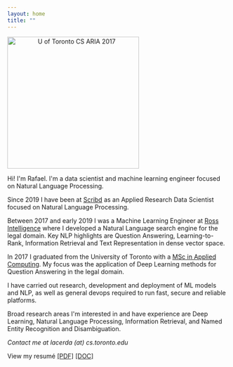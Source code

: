 ```yaml
---
layout: home
title: ""
---
```

<img src="../img/profile.jpg" style="text-align:center;" width="300p" alt="U of Toronto CS ARIA 2017"><br>

Hi! I'm Rafael. I'm a data scientist and machine learning engineer focused on Natural Language Processing.

Since 2019 I have been at [Scribd](https://www.scribd.com/) as an Applied Research Data Scientist focused on Natural Language Processing.

Between 2017 and early 2019 I was a Machine Learning Engineer at [Ross Intelligence](https://www.utoronto.ca/news/ai-success-story-u-t-s-ross-intelligence-returns-toronto-open-new-research-headquarters) where I developed a Natural Language search engine for the legal domain. Key NLP highlights are Question Answering, Learning-to-Rank, Information Retrieval and Text Representation in dense vector space.

In 2017 I graduated from the University of Toronto with a [MSc in Applied Computing](https://mscac.utoronto.ca/). My focus was the application of Deep Learning methods for Question Answering in the legal domain.

I have carried out research, development and deployment of ML models and NLP, as well as general devops required to run fast, secure and reliable platforms.

Broad research areas I'm interested in and have experience are Deep Learning, Natural Language Processing, Information Retrieval, and Named Entity Recognition and Disambiguation.

*Contact me at <span style="white-space:nowrap">lacerda (at) cs.toronto.edu</span>*

View my resumé [\[PDF\]](../docs/Rafael_Lacerda_CV.pdf) [\[DOC\]](../docs/Rafael_Lacerda_CV.docx)
